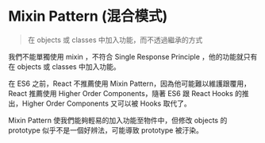 # Mixin Pattern (混合模式)

> 在 objects 或 classes 中加入功能，而不透過繼承的方式

我們不能單獨使用 mixin ，不符合 Single Response Principle ，他的功能就只有在 objects 或 classes 中加入功能。

在 ES6 之前，React 不推薦使用 Mixin Pattern，因為他可能難以維護跟覆用，React 推薦使用 Higher Order Components，隨著 ES6 跟 React Hooks 的推出，Higher Order Components 又可以被 Hooks 取代了。

Mixin Pattern 使我們能夠輕易的加入功能至物件中，但修改 objects 的 prototype 似乎不是一個好辨法，可能導致 prototype 被汙染。
